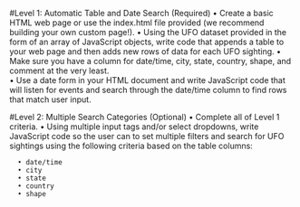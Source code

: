 #Level 1: Automatic Table and Date Search (Required)
  • Create a basic HTML web page or use the index.html file provided (we recommend building your own custom page!).
  • Using the UFO dataset provided in the form of an array of JavaScript objects, write code that appends a table to your web page and then adds new rows of data for    each UFO sighting.
  • Make sure you have a column for date/time, city, state, country, shape, and comment at the very least.  
  • Use a date form in your HTML document and write JavaScript code that will listen for events and search through the date/time column to find rows that match user input.

#Level 2: Multiple Search Categories (Optional)
  • Complete all of Level 1 criteria.
  • Using multiple input tags and/or select dropdowns, write JavaScript code so the user can to set multiple filters and search for UFO sightings using the following criteria based on the table columns:

      • date/time
      • city
      • state
      • country
      • shape



